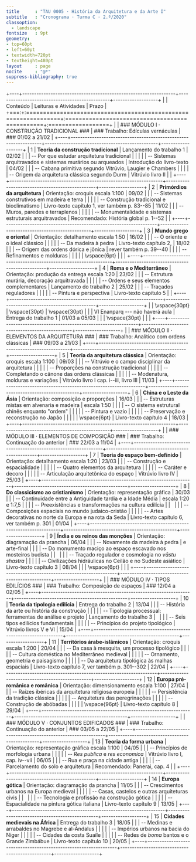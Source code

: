 ```yaml
---
title      : "TAU 0005 · História da Arquitetura e da Arte I"
subtitle   : "Cronograma · Turma C · 2.º/2020"
classoption:
  - landscape
fontsize   : 9pt
geometry:
- top=60pt
- left=60pt
- textwidth=720pt
- textheight=480pt
layout     : page
nocite     : "@*"
suppress-bibliography: true
---
```


+----+-----------------------------------------------------------------+------------------------------------------------+-------------------+
|    | Conteúdo                                                        | Leituras e Atividades                          | Prazo             |
+===:+:================================================================+:===============================================+:==================+
|    | ### MÓDULO I · CONSTRUÇÃO TRADICIONAL ###                       | ### Trabalho: Edículas vernáculas              | ### 01/02 a 21/02 |
+----+-----------------------------------------------------------------+------------------------------------------------+-------------------+
|  1 | **Teoria da construção tradicional**                            | Lançamento do trabalho 1                       | 02/02             |
|    | -- Por que estudar arquitetura tradicional                      |                                                |                   |
|    | -- Sistemas arquitravados e sistemas murários ou arqueados      | Introdução do livro-texto                      | 04/02             |
|    | -- Cabana primitiva segundo Vitrúvio, Laugier e Chambers        |                                                |                   |
|    | -- Origem da arquitetura clássica segundo Durm                  | Vitrúvio livro II                              |                   |
+----+-----------------------------------------------------------------+------------------------------------------------+-------------------+
|  2 | **Primórdios da arquitetura**                                   | Orientação: croquis escala 1:100               | 09/02             |
|    | -- Sistemas construtivos em madeira e terra                     |                                                |                   |
|    | -- Construção tradicional e bioclimatismo                       | Livro-texto capítulo 1, ver também p. 83--85   | 11/02             |
|    | -- Muros, paredes e terraplenos                                 |                                                |                   |
|    | -- Monumentalidade e sistemas estruturais arquitravados         | Recomendado: História global p. 1--52          |                   |
+----+-----------------------------------------------------------------+------------------------------------------------+-------------------+
|  3 | **Mundo grego e oriental**                                      | Orientação: detalhamento escala 1:50           | 16/02             |
|    | -- O oriente e o ideal clássico                                 |                                                |                   |
|    | -- Da madeira à pedra                                           | Livro-texto capítulo 2,                        | 18/02             |
|    | -- Origem das ordens dórica e jônica                            | rever também p. 39--40                         |                   |
|    | -- Refinamentos e molduras                                      |                                                |                   |
|    | \vspace{6pt}                                                    |                                                |                   |
+----+-----------------------------------------------------------------+------------------------------------------------+-------------------+
|  4 | **Roma e o Mediterrâneo**                                       | Orientação: produção da entrega escala 1:20    | 23/02             |
|    | -- Estrutura murária, decoração arquitravada                    |                                                |                   |
|    | -- Ordens e seus elementos complementares                       | Lançamento do trabalho 2                       | 25/02             |
|    | -- Traçados reguladores                                         |                                                |                   |
|    | -- Pintura e perspectiva                                        | Livro-texto capítulo 5                         |                   |
+----+-----------------------------------------------------------------+------------------------------------------------+-------------------+
|    | \vspace{30pt}                                                   | \vspace{30pt}                                  | \vspace{30pt}     |
|    | VI Enanparq --- não haverá aula                                 | Entrega do trabalho 1                          | 01/03 a 05/03     |
|    | \vspace{30pt}                                                   |                                                |                   |
+----+-----------------------------------------------------------------+------------------------------------------------+-------------------+
|    | ### MÓDULO II · ELEMENTOS DA ARQUITETURA ###                    | ### Trabalho: Analítico com ordens clássicas   | ### 09/03 a 21/03 |
+----+-----------------------------------------------------------------+------------------------------------------------+-------------------+
|  5 | **Teoria da arquitetura clássica**                              | Orientação: croquis escala 1:100               | 09/03             |
|    | -- Vitrúvio e o campo disciplinar da arquitetura                |                                                |                   |
|    | -- Proporções na construção tradicional                         |                                                |                   |
|    | -- Completando o cânone das ordens clássicas                    |                                                |                   |
|    | -- Modenatura, molduras e variações                             | Vitrúvio livro I cap. i--iii, livro III        | 11/03             |
+----+-----------------------------------------------------------------+------------------------------------------------+-------------------+
|  6 | **China e o Leste da Ásia**                                     | Orientação: composição e proporções            | 16/03             |
|    | -- Estruturas mistas em alvenaria e madeira                     | escala 1:50                                    |                   |
|    | -- O sistema estrutural chinês enquanto "ordem"                 |                                                |                   |
|    | -- Pintura e vazio                                              |                                                |                   |
|    | -- Preservação e reconstrução no Japão                          |                                                |                   |
|    | \vspace{6pt}                                                    | Livro-texto capítulo 4                         | 18/03             |
+----+-----------------------------------------------------------------+------------------------------------------------+-------------------+
|    | ### MÓDULO III · ELEMENTOS DE COMPOSIÇÃO ###                    | ### Trabalho: Continuação do anterior          | ### 22/03 a 11/04 |
+----+-----------------------------------------------------------------+------------------------------------------------+-------------------+
|  7 | **Teoria do espaço bem-definido**                               | Orientação: detalhamento escala 1:20           | 23/03             |
|    | -- Construção e espacialidade                                   |                                                |                   |
|    | -- Quatro elementos da arquitetura                              |                                                |                   |
|    | -- Caráter e decoro                                             |                                                |                   |
|    | -- Articulação arquitetônica do espaço                          | Vitrúvio livro IV                              | 25/03             |
+----+-----------------------------------------------------------------+------------------------------------------------+-------------------+
|  8 | **Do classicismo ao cristianismo**                              | Orientação: representação gráfica              | 30/03             |
|    | -- Continuidade entre a Antiguidade tardia e a Idade Média      | escala 1:20 e 1:7,5                            |                   |
|    | -- Preexistências e transformações na cultura edilícia          |                                                |                   |
|    | -- Composições espaciais no mundo judaico-cristão               |                                                |                   |
|    | -- Artes decorativas no norte da Europa e na rota da Seda       | Livro-texto capítulo 6, ver também p. 301      | 01/04             |
+----+-----------------------------------------------------------------+------------------------------------------------+-------------------+
|  9 | **Índia e os reinos das monções**                               | Orientação: diagramação da prancha             | 06/04             |
|    | -- Novamente da madeira à pedra                                 | e arte-final                                   |                   |
|    | -- Do monumento maciço ao espaço escavado nos mosteiros budista |                                                |                   |
|    | -- Traçado regulador e cosmologia no *vāstu shastra*            |                                                |                   |
|    | -- Civilizações hidráulicas no Ceilão e no Sudeste asiático     | Livro-texto capítulo 3                         | 08/04             |
|    | \vspace{6pt}                                                    |                                                |                   |
+----+-----------------------------------------------------------------+------------------------------------------------+-------------------+
|    | ### MÓDULO IV · TIPOS EDILÍCIOS ###                             | ### Trabalho: Composição de espaços            | ### 12/04 a 02/05 |
+----+-----------------------------------------------------------------+------------------------------------------------+-------------------+
| 10 | **Teoria da tipologia edilícia**                                | Entrega do trabalho 2                          | 13/04             |
|    | -- História da arte ou história da construção                   |                                                |                   |
|    | -- Tipologia processual: ferramentas de análise e projeto       | Lançamento do trabalho 3                       |                   |
|    | -- Seis tipos edilícios fundamentais                            |                                                |                   |
|    | -- Princípios do projeto tipológico                             | Vitrúvio livros V e VI                         | 15/04             |
+----+-----------------------------------------------------------------+------------------------------------------------+-------------------+
| 11 | **Territórios árabe-islâmicos**                                 | Orientação: croquis escala 1:200               | 20/04             |
|    | -- Da casa à mesquita, um processo tipológico                   |                                                |                   |
|    | -- Cultura doméstica no Mediterrâneo medieval                   |                                                |                   |
|    | -- Ornamento, geometria e paisagismo                            |                                                |                   |
|    | -- Da arquitetura tipológica às malhas espaciais                | Livro-texto capítulo 7, ver também p. 301--302 | 22/04             |
+----+-----------------------------------------------------------------+------------------------------------------------+-------------------+
| 12 | **Europa pré-românica e românica**                              | Orientação: dimensionamento escala 1:100       | 27/04             |
|    | -- Raízes ibéricas da arquitetura religiosa europeia            |                                                |                   |
|    | -- Persistência da tradição clássica                            |                                                |                   |
|    | -- Arquitetura das peregrinações                                |                                                |                   |
|    | -- Construção de abóbadas                                       |                                                |                   |
|    | \vspace{96pt}                                                   | Livro-texto capítulo 8                         | 29/04             |
+----+-----------------------------------------------------------------+------------------------------------------------+-------------------+
|    | ### MÓDULO V · CONJUNTOS EDIFICADOS ###                         | ### Trabalho: Continuação do anterior          | ### 03/05 a 22/05 |
+----+-----------------------------------------------------------------+------------------------------------------------+-------------------+
| 13 | **Teoria da forma urbana**                                      | Orientação: representação gráfica escala 1:100 | 04/05             |
|    | -- Princípios de morfologia urbana                              |                                                |                   |
|    | -- *Res publica* e *res economica*                              | Vitrúvio livro I, cap. iv--vii                 | 06/05             |
|    | -- Rua e praça na cidade antiga                                 |                                                |                   |
|    | -- Parcelamento do solo e arquitetura                           | Recomendado: Panerai, cap. 4                   |                   |
+----+-----------------------------------------------------------------+------------------------------------------------+-------------------+
| 14 | **Europa gótica**                                               | Orientação: diagramação da prancha             | 11/05             |
|    | -- Crescimentos urbanos na Europa medieval                      |                                                |                   |
|    | -- Casas, castelos e outras arquiteturas civis                  |                                                |                   |
|    | -- Tecnologia e profissão na construção gótica                  |                                                |                   |
|    | -- Espacialidade na pintura gótica italiana                     | Livro-texto capítulo 9                         | 13/05             |
+----+-----------------------------------------------------------------+------------------------------------------------+-------------------+
| 15 | **Cidades medievais na África**                                 | Entrega do trabalho 3                          | 18/05             |
|    | -- Medinas e arrabaldes no Magrebe e al-Ândalus                 |                                                |                   |
|    | -- Impérios urbanos na bacia do Níger                           |                                                |                   |
|    | -- Cidades da costa Suaíle                                      |                                                |                   |
|    | -- Redes de *boma* bantos e o Grande Zimbábue                   | Livro-texto capítulo 10                        | 20/05             |
+----+-----------------------------------------------------------------+------------------------------------------------+-------------------+


